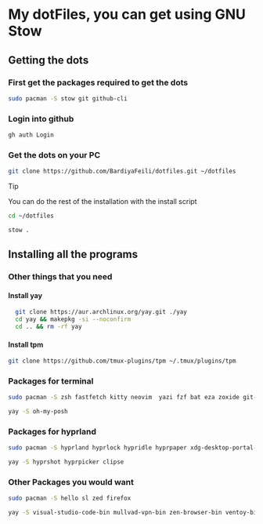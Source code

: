 # My dotFiles, you can get using GNU Stow

## Getting the dots

### First get the packages required to get the dots

```bash
sudo pacman -S stow git github-cli
```

### Login into github

```bash
gh auth Login
```

### Get the dots on your PC

```bash
git clone https://github.com/BardiyaFeili/dotfiles.git ~/dotfiles
```

> [!TIP]
> You can do the rest of the installation with the install script

```bash
cd ~/dotfiles

stow .
```

## Installing all the programs

### Other things that you need

#### Install yay

```bash
  git clone https://aur.archlinux.org/yay.git ./yay
  cd yay && makepkg -si --noconfirm
  cd .. && rm -rf yay
```

#### Install tpm

```bash
git clone https://github.com/tmux-plugins/tpm ~/.tmux/plugins/tpm
```

### Packages for terminal

```bash
sudo pacman -S zsh fastfetch kitty neovim  yazi fzf bat eza zoxide git-delta thefuck btop tmux ttf-jetbrains-mono-nerd
```

```bash
yay -S oh-my-posh
```

### Packages for hyprland

```bash
sudo pacman -S hyprland hyprlock hypridle hyprpaper xdg-desktop-portal-hyprland rofi-wayland dunst waybar polkit-gnome
```

```bash
yay -S hyprshot hyprpicker clipse
```

### Other Packages you would want

```bash
sudo pacman -S hello sl zed firefox
```

```bash
yay -S visual-studio-code-bin mullvad-vpn-bin zen-browser-bin ventoy-bin vesktop-bin spotify spicetify-cli
```
